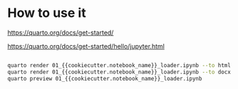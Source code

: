 # How to use it

https://quarto.org/docs/get-started/

https://quarto.org/docs/get-started/hello/jupyter.html

```bash

quarto render 01_{{cookiecutter.notebook_name}}_loader.ipynb --to html
quarto render 01_{{cookiecutter.notebook_name}}_loader.ipynb --to docx
quarto preview 01_{{cookiecutter.notebook_name}}_loader.ipynb

```